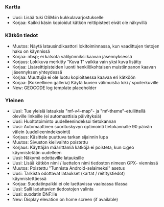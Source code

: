 
### Kartta
- Uusi: Lisää tuki OSM:in kukkulavarjostukselle
- Korjaa: Kaikki käsin kopioidut kätkön reittipisteet eivät ole näkyvillä

### Kätkön tiedot
- Muutos: Näytä latausindikaattori lokitoiminnassa, kun vaadittujen tietojen haku on käynnissä
- Korjaa: nbsp; ei katsota välilyönniksi kaavan jäsennyksessä
- Korjaus: Lokikuva merkitty "Kuva 1" vaikka vain yksi kuva lisätty
- Korjaa: Lisäreittipisteiden luonti henkilökohtaisen muistiinpanon kaavan jäsennyksen yhteydessä
- Korjaa: Muuttujia ei ole luotu kopioitaessa kaavaa eri kätköön
- Korjaa: (Kokeellinen galleria) Käytä kuvien välimuistia loki / spoilerkuville
- New: GEOCODE log template placeholder

### Yleinen
- Uusi: Tue yleisiä latauksia "mf-v4-map"- ja "mf-theme"-etuliittellä oleville linkeille (ei automaattisia päivityksiä)
- Uusi: Huoltotoiminto uudelleenindeksoi tietokannan
- Uusi: Automaattinen suorituskyvyn optimointi tietokannalle 90 päivän välein (uudelleenindeksointi)
- Korjaus: Käsittele puuttuva tarkan sijainnin lupa
- Muutos: Sivuston kielivaihto poistettu
- Korjaus: Käyttäjän määrittämiä kätköjä ei poisteta, kun c:geo käynnistetään uudelleen
- Uusi: Näkymä odottaville latauksille
- Uusi: Lisää kätkön nimi / luettelon nimi tiedoston nimeen GPX- viennissä
- Muutos: Poistettu "Tunnista Android-selaimeksi" asetus
- Uusi: Tarkista odottavat lataukset (kartat / reititystiedot) käynnistettäessä
- Korjaa: Suodatinpalkki ei ole luettavissa vaaleassa tilassa
- Uusi: Salli ladattavien tiedostojen valinta
- Uusi: suodatin DNF:lle
- New: Display elevation on home screen (if available)
